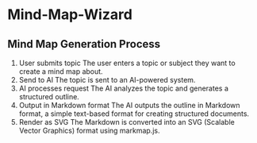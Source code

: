 # Mind-Map-Wizard

## Mind Map Generation Process

1. User submits topic
    The user enters a topic or subject they want to create a mind map about.
2. Send to AI
    The topic is sent to an AI-powered system.
3. AI processes request
    The AI analyzes the topic and generates a structured outline.
4. Output in Markdown format
    The AI outputs the outline in Markdown format, a simple text-based format for creating structured documents.
5. Render as SVG
   The Markdown is converted into an SVG (Scalable Vector Graphics) format using markmap.js.
